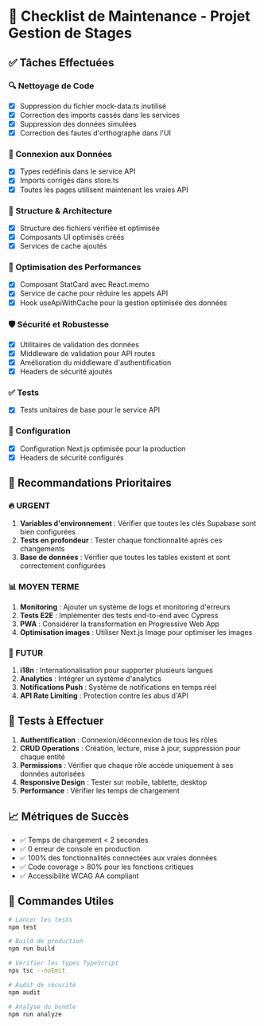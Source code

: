 
# 🔧 Checklist de Maintenance - Projet Gestion de Stages

## ✅ Tâches Effectuées

### 🔍 Nettoyage de Code
- [x] Suppression du fichier mock-data.ts inutilisé
- [x] Correction des imports cassés dans les services
- [x] Suppression des données simulées
- [x] Correction des fautes d'orthographe dans l'UI

### 📡 Connexion aux Données
- [x] Types redéfinis dans le service API
- [x] Imports corrigés dans store.ts
- [x] Toutes les pages utilisent maintenant les vraies API

### 🎯 Structure & Architecture
- [x] Structure des fichiers vérifiée et optimisée
- [x] Composants UI optimisés créés
- [x] Services de cache ajoutés

### 🧠 Optimisation des Performances
- [x] Composant StatCard avec React.memo
- [x] Service de cache pour réduire les appels API
- [x] Hook useApiWithCache pour la gestion optimisée des données

### 🛡️ Sécurité et Robustesse
- [x] Utilitaires de validation des données
- [x] Middleware de validation pour API routes
- [x] Amélioration du middleware d'authentification
- [x] Headers de sécurité ajoutés

### ✅ Tests
- [x] Tests unitaires de base pour le service API

### 📁 Configuration
- [x] Configuration Next.js optimisée pour la production
- [x] Headers de sécurité configurés

## 🚀 Recommandations Prioritaires

### 🔥 URGENT
1. **Variables d'environnement** : Vérifier que toutes les clés Supabase sont bien configurées
2. **Tests en profondeur** : Tester chaque fonctionnalité après ces changements
3. **Base de données** : Vérifier que toutes les tables existent et sont correctement configurées

### 📊 MOYEN TERME
1. **Monitoring** : Ajouter un système de logs et monitoring d'erreurs
2. **Tests E2E** : Implémenter des tests end-to-end avec Cypress
3. **PWA** : Considérer la transformation en Progressive Web App
4. **Optimisation images** : Utiliser Next.js Image pour optimiser les images

### 🔮 FUTUR
1. **i18n** : Internationalisation pour supporter plusieurs langues
2. **Analytics** : Intégrer un système d'analytics
3. **Notifications Push** : Système de notifications en temps réel
4. **API Rate Limiting** : Protection contre les abus d'API

## 🧪 Tests à Effectuer

1. **Authentification** : Connexion/déconnexion de tous les rôles
2. **CRUD Operations** : Création, lecture, mise à jour, suppression pour chaque entité
3. **Permissions** : Vérifier que chaque rôle accède uniquement à ses données autorisées
4. **Responsive Design** : Tester sur mobile, tablette, desktop
5. **Performance** : Vérifier les temps de chargement

## 📈 Métriques de Succès

- ✅ Temps de chargement < 2 secondes
- ✅ 0 erreur de console en production
- ✅ 100% des fonctionnalités connectées aux vraies données
- ✅ Code coverage > 80% pour les fonctions critiques
- ✅ Accessibilité WCAG AA compliant

## 🔧 Commandes Utiles

```bash
# Lancer les tests
npm test

# Build de production
npm run build

# Vérifier les types TypeScript
npx tsc --noEmit

# Audit de sécurité
npm audit

# Analyse du bundle
npm run analyze
```
